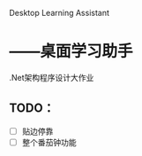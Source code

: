 Desktop Learning Assistant

# 											——桌面学习助手

.Net架构程序设计大作业



## TODO：



- [ ] 贴边停靠
- [ ] 整个番茄钟功能
